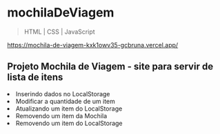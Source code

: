 # mochilaDeViagem

> HTML | CSS | JavaScript
> 
 https://mochila-de-viagem-kxk1owv35-gcbruna.vercel.app/

<h2>Projeto Mochila de Viagem - site para servir de lista de itens</h2>

<li>Inserindo dados no LocalStorage</li>
<li>Modificar a quantidade de um item</li>
<li>Atualizando um item do LocalStorage</li>
<li>Removendo um item da Mochila</li>
<li>Removendo um item do LocalStorage</li>
